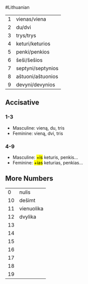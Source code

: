 #Lithuanian 

|  |  |
| ---- | ---- |
| 1 | vienas/viena |
| 2 | du/dvi |
| 3 | trys/trys |
| 4 | keturi/keturios |
| 5 | penki/penkios |
| 6 | šeši/šešios |
| 7 | septyni/septynios |
| 8 | aštuoni/aštuonios |
| 9 | devyni/devynios |

## Accisative

### 1-3
- Masculine: vieną, du, tris
- Feminine: vieną, dvi, tris
### 4-9
- Masculine: <mark class="hltr-blue">+is</mark> keturis, penkis...
- Feminine: <mark class="hltr-red">+ias</mark> keturias, penkias...

## More Numbers

|  |  |
| ---- | ---- |
| 0 | nulis |
| 10 | dešimt |
| 11 | vienuolika |
| 12 | dvylika |
| 13 |  |
| 14 |  |
| 15 |  |
| 16 |  |
| 17 |  |
| 18 |  |
| 19 |  |
